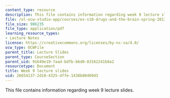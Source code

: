 ```yaml
---
content_type: resource
description: This file contains information regarding week 9 lecture slides.
file: /ol-ocw-studio-app/courses/es-s10-drugs-and-the-brain-spring-2013/266541372d104325dffe1438b80469d3_MITES_S10S13_Week9.pdf
file_size: 986235
file_type: application/pdf
learning_resource_types:
- Lecture Notes
license: https://creativecommons.org/licenses/by-nc-sa/4.0/
ocw_type: OCWFile
parent_title: Lecture Slides
parent_type: CourseSection
parent_uid: 91649e19-7aad-bdfb-b6d0-83162241b8a2
resourcetype: Document
title: Week 9 lecture slides
uid: 26654137-2d10-4325-dffe-1438b80469d3
---
```

This file contains information regarding week 9 lecture slides.